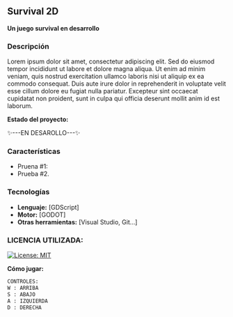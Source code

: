 ## Survival 2D

**Un juego survival en desarrollo**


### Descripción
Lorem ipsum dolor sit amet, consectetur adipiscing elit. Sed do eiusmod tempor incididunt ut labore et dolore magna aliqua. Ut enim ad minim veniam, quis nostrud exercitation ullamco laboris nisi ut aliquip ex ea commodo consequat. Duis aute irure dolor in reprehenderit in voluptate velit esse cillum dolore eu fugiat nulla pariatur. Excepteur sint occaecat cupidatat non proident, sunt in culpa qui officia deserunt mollit anim id est laborum.   

**Estado del proyecto:**
 
 ✨---EN DESAROLLO---✨

### Características

* Pruena #1:
* Prueba #2.

### Tecnologías

* **Lenguaje:** [GDScript]
* **Motor:** [GODOT]
*  **Otras herramientas:** [Visual Studio, Git...]

### LICENCIA UTILIZADA:
[![License: MIT](https://img.shields.io/badge/License-MIT-yellow.svg)](https://opensource.org/licenses/MIT)

**Cómo jugar:**
  ```bash
  CONTROLES:
  W : ARRIBA
  S : ABAJO
  A : IZQUIERDA
  D : DERECHA
